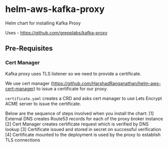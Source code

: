 # helm-aws-kafka-proxy
Helm chart for installing Kafka Proxy

Uses - https://github.com/grepplabs/kafka-proxy

## Pre-Requisites

### Cert Manager

Kafka proxy uses TLS listener so we need to provide a certificate.

We use cert manager (https://github.com/HarshadRanganathan/helm-aws-cert-manager) to issue a certificate for our proxy.

`certificate.yaml` creates a CRD and asks cert manager to use Lets Encrypt ACME server to issue the certificate.

Below are the sequence of steps involved when you install the chart:
[1] External DNS creates Route53 records for each of the proxy broker instance
[2] Cert Manager creates certificate request which is verified by DNS lookup
[3] Certificate issued and stored in secret on successful verification
[4] Certificate mounted to the deployment is used by the proxy to establish TLS connections
